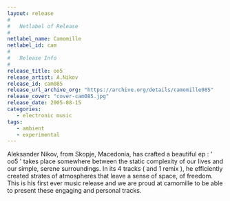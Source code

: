 ```yaml
---
layout: release
#
#   Netlabel of Release
#
netlabel_name: Camomille
netlabel_id: cam
#
#   Release Info
#
release_title: oo5
release_artist: A.Nikov
release_id: cam085
release_url_archive_org: "https://archive.org/details/camomille085"
release_cover: "cover-cam085.jpg"
release_date: 2005-08-15
categories:
   - electronic music
tags:
   - ambient
   - experimental
---
```

Aleksander Nikov, from Skopje, Macedonia, has crafted a beautiful ep : ' oo5 ' takes place somewhere between the static complexity of our lives and our simple, serene surroundings. In its 4 tracks ( and 1 remix ), he efficiently created strates of atmospheres that leave a sense of space, of freedom. This is his first ever music release and we are proud at camomille to be able to present these engaging and personal tracks.
